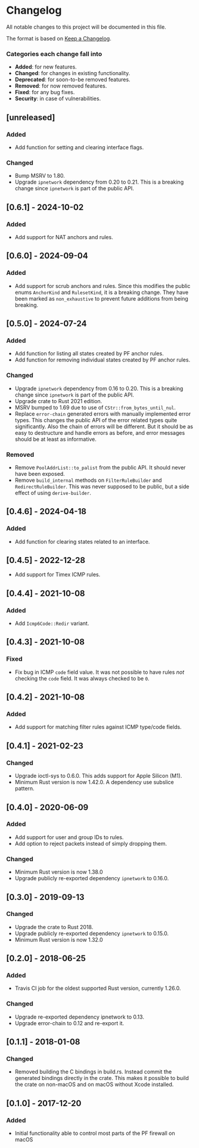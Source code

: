 # Changelog
All notable changes to this project will be documented in this file.

The format is based on [Keep a Changelog](http://keepachangelog.com/en/1.0.0/).

### Categories each change fall into

* **Added**: for new features.
* **Changed**: for changes in existing functionality.
* **Deprecated**: for soon-to-be removed features.
* **Removed**: for now removed features.
* **Fixed**: for any bug fixes.
* **Security**: in case of vulnerabilities.

## [unreleased]
### Added
- Add function for setting and clearing interface flags.

### Changed
- Bump MSRV to 1.80.
- Upgrade `ipnetwork` dependency from 0.20 to 0.21. This is a breaking change since
  `ipnetwork` is part of the public API.


## [0.6.1] - 2024-10-02
### Added
- Add support for NAT anchors and rules.


## [0.6.0] - 2024-09-04
### Added
- Add support for scrub anchors and rules. Since this modifies the public enums `AnchorKind` and
  `RulesetKind`, it is a breaking change. They have been marked as `non_exhaustive` to prevent
  future additions from being breaking.


## [0.5.0] - 2024-07-24
### Added
- Add function for listing all states created by PF anchor rules.
- Add function for removing individual states created by PF anchor rules.

### Changed
* Upgrade `ipnetwork` dependency from 0.16 to 0.20. This is a breaking change since
  `ipnetwork` is part of the public API.
* Upgrade crate to Rust 2021 edition.
* MSRV bumped to 1.69 due to use of `CStr::from_bytes_until_nul`.
* Replace `error-chain` generated errors with manually implemented error types. This changes
  the public API of the error related types quite significantly. Also the chain of errors
  will be different. But it should be as easy to destructure and handle errors as before,
  and error messages should be at least as informative.

### Removed
* Remove `PoolAddrList::to_palist` from the public API. It should never have been exposed.
* Remove `build_internal` methods on `FilterRuleBuilder` and `RedirectRuleBuilder`.
  This was never supposed to be public, but a side effect of using `derive-builder`.


## [0.4.6] - 2024-04-18
### Added
- Add function for clearing states related to an interface.


## [0.4.5] - 2022-12-28
- Add support for Timex ICMP rules.


## [0.4.4] - 2021-10-08
### Added
- Add `Icmp6Code::Redir` variant.


## [0.4.3] - 2021-10-08
### Fixed
- Fix bug in ICMP `code` field value. It was not possible to have rules *not*
  checking the `code` field. It was always checked to be `0`.


## [0.4.2] - 2021-10-08
### Added
- Add support for matching filter rules against ICMP type/code fields.


## [0.4.1] - 2021-02-23
### Changed
- Upgrade ioctl-sys to 0.6.0. This adds support for Apple Silicon (M1).
- Minimum Rust version is now 1.42.0. A dependency use subslice pattern.


## [0.4.0] - 2020-06-09
### Added
- Add support for user and group IDs to rules.
- Add option to reject packets instead of simply dropping them.

### Changed
- Minimum Rust version is now 1.38.0
- Upgrade publicly re-exported dependency `ipnetwork` to 0.16.0.


## [0.3.0] - 2019-09-13
### Changed
- Upgrade the crate to Rust 2018.
- Upgrade publicly re-exported dependency `ipnetwork` to 0.15.0.
- Minimum Rust version is now 1.32.0


## [0.2.0] - 2018-06-25
### Added
- Travis CI job for the oldest supported Rust version, currently 1.26.0.

### Changed
- Upgrade re-exported dependency ipnetwork to 0.13.
- Upgrade error-chain to 0.12 and re-export it.


## [0.1.1] - 2018-01-08
### Changed
- Removed building the C bindings in build.rs. Instead commit the generated bindings directly in
  the crate. This makes it possible to build the crate on non-macOS and on macOS without Xcode
  installed.


## [0.1.0] - 2017-12-20
### Added
- Initial functionality able to control most parts of the PF firewall on macOS

